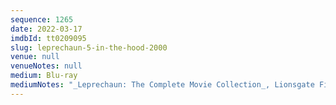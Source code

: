 ```yaml
---
sequence: 1265
date: 2022-03-17
imdbId: tt0209095
slug: leprechaun-5-in-the-hood-2000
venue: null
venueNotes: null
medium: Blu-ray
mediumNotes: "_Leprechaun: The Complete Movie Collection_, Lionsgate Films, 2014"
---
```

